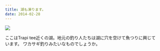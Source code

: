 ```yaml
---
title: 湖も凍ります。
date: 2014-02-28
---
```


![](https://img.xar.sh/21075798122_328ac3ee78_b.jpg)

ここはTrapi tee近くの湖。地元の釣り人たちは湖に穴を空けて魚つりに興じています。
ワカサギ釣りみたいなものでしょうか。
